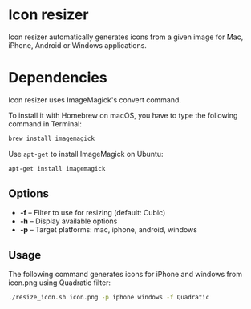 # Icon resizer
Icon resizer automatically generates icons from a given image for Mac, iPhone, Android or Windows applications.

# Dependencies

Icon resizer uses ImageMagick's convert command.

To install it with Homebrew on macOS, you have to type the following command in Terminal:
```sh
brew install imagemagick
```

Use `apt-get` to install ImageMagick on Ubuntu:
```sh
apt-get install imagemagick
```

## Options
* **-f** – Filter to use for resizing (default: Cubic)
* **-h** – Display available options
* **-p** – Target platforms: mac, iphone, android, windows

## Usage
The following command generates icons for iPhone and windows from icon.png using Quadratic filter:
```sh
./resize_icon.sh icon.png -p iphone windows -f Quadratic
```